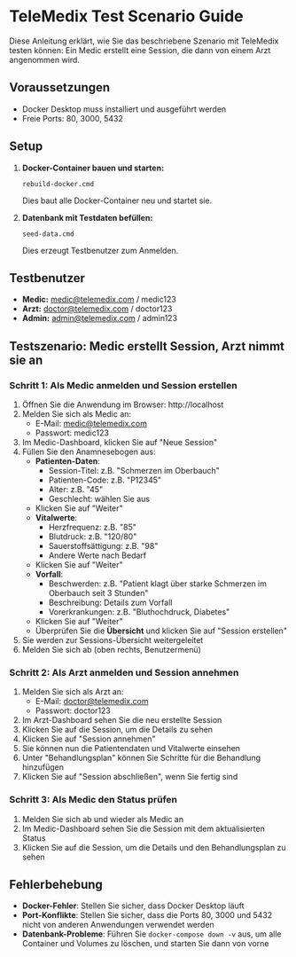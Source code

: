 # TeleMedix Test Scenario Guide

Diese Anleitung erklärt, wie Sie das beschriebene Szenario mit TeleMedix testen können: Ein Medic erstellt eine Session, die dann von einem Arzt angenommen wird.

## Voraussetzungen

- Docker Desktop muss installiert und ausgeführt werden
- Freie Ports: 80, 3000, 5432

## Setup

1. **Docker-Container bauen und starten:**
   ```
   rebuild-docker.cmd
   ```
   Dies baut alle Docker-Container neu und startet sie.

2. **Datenbank mit Testdaten befüllen:**
   ```
   seed-data.cmd
   ```
   Dies erzeugt Testbenutzer zum Anmelden.

## Testbenutzer

- **Medic:** medic@telemedix.com / medic123
- **Arzt:** doctor@telemedix.com / doctor123
- **Admin:** admin@telemedix.com / admin123

## Testszenario: Medic erstellt Session, Arzt nimmt sie an

### Schritt 1: Als Medic anmelden und Session erstellen

1. Öffnen Sie die Anwendung im Browser: http://localhost
2. Melden Sie sich als Medic an:
   - E-Mail: medic@telemedix.com
   - Passwort: medic123
3. Im Medic-Dashboard, klicken Sie auf "Neue Session"
4. Füllen Sie den Anamnesebogen aus:
   - **Patienten-Daten**:
     - Session-Titel: z.B. "Schmerzen im Oberbauch"
     - Patienten-Code: z.B. "P12345"
     - Alter: z.B. "45"
     - Geschlecht: wählen Sie aus
   - Klicken Sie auf "Weiter"
   - **Vitalwerte**:
     - Herzfrequenz: z.B. "85"
     - Blutdruck: z.B. "120/80"
     - Sauerstoffsättigung: z.B. "98"
     - Andere Werte nach Bedarf
   - Klicken Sie auf "Weiter"
   - **Vorfall**:
     - Beschwerden: z.B. "Patient klagt über starke Schmerzen im Oberbauch seit 3 Stunden"
     - Beschreibung: Details zum Vorfall
     - Vorerkrankungen: z.B. "Bluthochdruck, Diabetes"
   - Klicken Sie auf "Weiter"
   - Überprüfen Sie die **Übersicht** und klicken Sie auf "Session erstellen"
5. Sie werden zur Sessions-Übersicht weitergeleitet
6. Melden Sie sich ab (oben rechts, Benutzermenü)

### Schritt 2: Als Arzt anmelden und Session annehmen

1. Melden Sie sich als Arzt an:
   - E-Mail: doctor@telemedix.com
   - Passwort: doctor123
2. Im Arzt-Dashboard sehen Sie die neu erstellte Session
3. Klicken Sie auf die Session, um die Details zu sehen
4. Klicken Sie auf "Session annehmen"
5. Sie können nun die Patientendaten und Vitalwerte einsehen
6. Unter "Behandlungsplan" können Sie Schritte für die Behandlung hinzufügen
7. Klicken Sie auf "Session abschließen", wenn Sie fertig sind

### Schritt 3: Als Medic den Status prüfen

1. Melden Sie sich ab und wieder als Medic an
2. Im Medic-Dashboard sehen Sie die Session mit dem aktualisierten Status
3. Klicken Sie auf die Session, um die Details und den Behandlungsplan zu sehen

## Fehlerbehebung

- **Docker-Fehler**: Stellen Sie sicher, dass Docker Desktop läuft
- **Port-Konflikte**: Stellen Sie sicher, dass die Ports 80, 3000 und 5432 nicht von anderen Anwendungen verwendet werden
- **Datenbank-Probleme**: Führen Sie `docker-compose down -v` aus, um alle Container und Volumes zu löschen, und starten Sie dann von vorne 